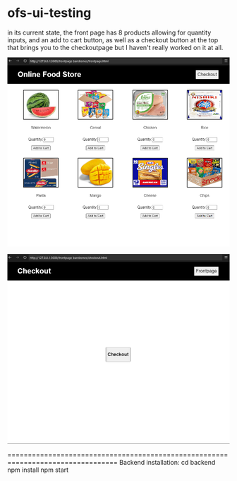 # ofs-ui-testing

in its current state, the front page has 8 products allowing for quantity inputs, and an add to cart button, as well as a checkout button at the top that brings you to the checkoutpage but I haven't really worked on it at all.

![alt text](frontpage.png)

![alt text](checkout.png)

=================================================================================
Backend installation:
cd backend
npm install
npm start
